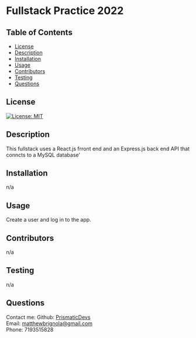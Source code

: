 # Fullstack Practice 2022

## Table of Contents

- [License](#license)
- [Description](#description)
- [Installation](#installation)
- [Usage](#instructions)
- [Contributors](#contributors)
- [Testing](#testing)
- [Questions](#questions)

## License

[![License: MIT](https://img.shields.io/badge/License-MIT-yellow.svg)](https://opensource.org/licenses/MIT)

## Description

This fullstack uses a React.js frront end and an Express.js back end API that conncts to a MySQL database'

## Installation

n/a

## Usage

Create a user and log in to the app.

## Contributors

n/a

## Testing

n/a

## Questions

Contact me:
Github: [PrismaticDevs](https://github.com/prismaticdevs) <br>
Email: matthewbrignola@gmail.com <br>
Phone: 7193515828 <br>
